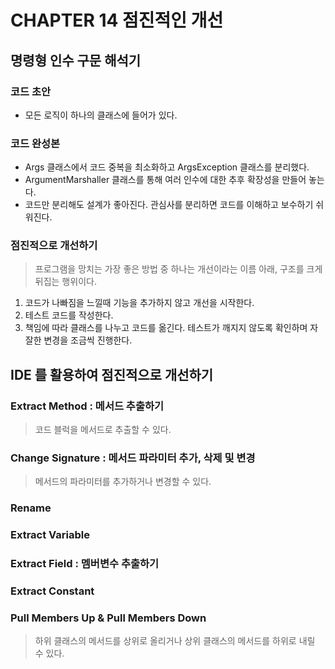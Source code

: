 # CHAPTER 14 점진적인 개선

## 명령형 인수 구문 해석기
### 코드 초안
- 모든 로직이 하나의 클래스에 들어가 있다.
### 코드 완성본
- Args 클래스에서 코드 중복을 최소화하고 ArgsException 클래스를 분리했다.
- ArgumentMarshaller 클래스를 통해 여러 인수에 대한 추후 확장성을 만들어 놓는다.
- 코드만 분리해도 설계가 좋아진다. 관심사를 분리하면 코드를 이해하고 보수하기 쉬워진다.

### 점진적으로 개선하기
> 프로그램을 망치는 가장 좋은 방법 중 하나는 개선이라는 이름 아래, 구조를 크게 뒤집는 행위이다.
1. 코드가 나빠짐을 느낄때 기능을 추가하지 않고 개선을 시작한다.
2. 테스트 코드를 작성한다.
3. 책임에 따라 클래스를 나누고 코드를 옮긴다. 테스트가 깨지지 않도록 확인하며 자잘한 변경을 조금씩 진행한다.

## IDE 를 활용하여 점진적으로 개선하기
### Extract Method : 메서드 추출하기
> 코드 블럭을 메서드로 추출할 수 있다.
### Change Signature : 메서드 파라미터 추가, 삭제 및 변경
> 메서드의 파라미터를 추가하거나 변경할 수 있다.
### Rename
### Extract Variable
### Extract Field : 멤버변수 추출하기
### Extract Constant
### Pull Members Up & Pull Members Down
> 하위 클래스의 메서드를 상위로 올리거나 상위 클래스의 메서드를 하위로 내릴 수 있다.
